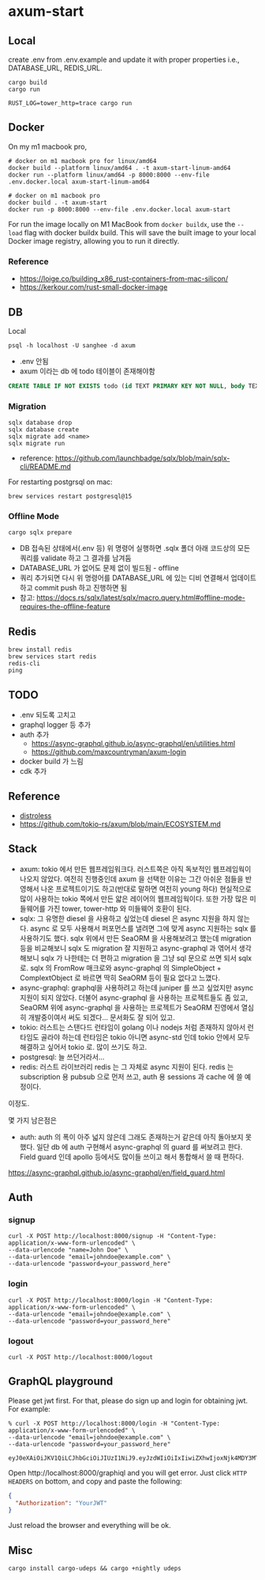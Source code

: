 # axum-start

## Local

create .env from .env.example and update it with proper properties i.e., DATABASE_URL, REDIS_URL.

```
cargo build
cargo run
```

```
RUST_LOG=tower_http=trace cargo run
```

## Docker

On my m1 macbook pro,

```
# docker on m1 macbook pro for linux/amd64
docker build --platform linux/amd64 . -t axum-start-linum-amd64
docker run --platform linux/amd64 -p 8000:8000 --env-file .env.docker.local axum-start-linum-amd64

# docker on m1 macbook pro
docker build . -t axum-start
docker run -p 8000:8000 --env-file .env.docker.local axum-start
```

For run the image locally on M1 MacBook from `docker buildx`, use the `--load` flag with docker buildx build. This will save the built image to your local Docker image registry, allowing you to run it directly.

### Reference

* https://loige.co/building_x86_rust-containers-from-mac-silicon/
* https://kerkour.com/rust-small-docker-image

## DB

Local

```
psql -h localhost -U sanghee -d axum
```

- .env 안됨
- axum 이라는 db 에 todo 테이블이 존재해야함

```sql
CREATE TABLE IF NOT EXISTS todo (id TEXT PRIMARY KEY NOT NULL, body TEXT NOT NULL, complete BOOLEAN NOT NULL);
```

### Migration

```
sqlx database drop
sqlx database create
sqlx migrate add <name>
sqlx migrate run
```

- reference: https://github.com/launchbadge/sqlx/blob/main/sqlx-cli/README.md

For restarting postgrsql on mac:

```
brew services restart postgresql@15
```

### Offline Mode

```
cargo sqlx prepare
```

- DB 접속된 상태에서(.env 등) 위 명령어 실행하면 .sqlx 폴더 아래 코드상의 모든 쿼리를 validate 하고 그 결과를 남겨둠
- DATABASE_URL 가 없어도 문제 없이 빌드됨 - offline
- 쿼리 추가되면 다시 위 명령어를 DATABASE_URL 에 있는 디비 연결해서 업데이트하고 commit push 하고 진행하면 됨
- 참고: https://docs.rs/sqlx/latest/sqlx/macro.query.html#offline-mode-requires-the-offline-feature

## Redis

```
brew install redis
brew services start redis
redis-cli
ping
```

## TODO

- .env 되도록 고치고
- graphql logger 등 추가
- auth 추가
  - https://async-graphql.github.io/async-graphql/en/utilities.html
  - https://github.com/maxcountryman/axum-login
- docker build 가 느림
- cdk 추가

## Reference

- [distroless](https://github.com/GoogleContainerTools/distroless/blob/main/examples/rust/Dockerfile)
- https://github.com/tokio-rs/axum/blob/main/ECOSYSTEM.md

## Stack

- axum: tokio 에서 만든 웹프레임워크다. 러스트쪽은 아직 독보적인 웹프레임웍이 나오지 않았다. 여전히 진행중인데 axum 을 선택한 이유는 그간 아쉬운 점들을 반영해서 나온 프로젝트이기도 하고(반대로 말하면 여전히 young 하다) 현실적으로 많이 사용하는 tokio 쪽에서 만든 얇은 레이어의 웹프레임웍이다. 또한 가장 많은 미들웨어를 가진 tower, tower-http 와 미들웨어 호환이 된다.
- sqlx: 그 유명한 diesel 을 사용하고 싶었는데 diesel 은 async 지원을 하지 않는다. async 로 모두 사용해서 퍼포먼스를 낼려면 그에 맞게 async 지원하는 sqlx 를 사용하기도 했다. sqlx 위에서 만든 SeaORM 을 사용해보려고 했는데 migration 등을 비교해보니 sqlx 도 migration 잘 지원하고 async-graphql 과 엮어서 생각해보니 sqlx 가 나한테는 더 편하고 migration 을 그냥 sql 문으로 쓰면 되서 sqlx 로. sqlx 의 FromRow 매크로와 async-graphql 의 SimpleObject + ComplextObject 로 바르면 딱히 SeaORM 등이 필요 없다고 느꼈다.
- async-graphql: graphql을 사용하려고 하는데 juniper 를 쓰고 싶었지만 async 지원이 되지 않았다. 더불어 async-graphql 을 사용하는 프로젝트들도 좀 있고, SeaORM 위에 async-graphql 을 사용하는 프로젝트가 SeaORM 진영에서 열심히 개발중이여서 써도 되겠다... 문서화도 잘 되어 있고.
- tokio: 러스트는 스탠다드 런타임이 golang 이나 nodejs 처럼 존재하지 않아서 런타임도 골라야 하는데 런타임은 tokio 아니면 async-std 인데 tokio 안에서 모두 해결하고 싶어서 tokio 로. 많이 쓰기도 하고.
- postgresql: 늘 쓰던거라서...
- redis: 러스트 라이브러리 redis 는 그 자체로 async 지원이 된다. redis 는 subscription 용 pubsub 으로 먼저 쓰고, auth 용 sessions 과 cache 에 쓸 예정이다.

이정도.

몇 가지 남은점은

- auth: auth 의 폭이 아주 넓지 않은데 그래도 존재하는거 같은데 아직 돌아보지 못했다. 일단 db 에 auth 구현해서 async-graphql 의 guard 를 써보려고 한다. Field guard 인데 apollo 등에서도 많이들 쓰이고 해서 통합해서 쓸 때 편하다.

https://async-graphql.github.io/async-graphql/en/field_guard.html

## Auth

### signup

```
curl -X POST http://localhost:8000/signup -H "Content-Type: application/x-www-form-urlencoded" \
--data-urlencode "name=John Doe" \
--data-urlencode "email=johndoe@example.com" \
--data-urlencode "password=your_password_here"
```

### login

```
curl -X POST http://localhost:8000/login -H "Content-Type: application/x-www-form-urlencoded" \
--data-urlencode "email=johndoe@example.com" \
--data-urlencode "password=your_password_here"
```

### logout

```
curl -X POST http://localhost:8000/logout
```

## GraphQL playground

Please get jwt first. For that, please do sign up and login for obtaining jwt. For example:

```
% curl -X POST http://localhost:8000/login -H "Content-Type: application/x-www-form-urlencoded" \
--data-urlencode "email=johndoe@example.com" \
--data-urlencode "password=your_password_here"

eyJ0eXAiOiJKV1QiLCJhbGciOiJIUzI1NiJ9.eyJzdWIiOiIxIiwiZXhwIjoxNjk4MDY3MTk0fQ.XKidkbycvqAHXvq7Hle_mWaaMy6YH_AtsMaYgd0OaVU
```

Open http://localhost:8000/graphiql and you will get error. Just click `HTTP HEADERS` on bottom, and copy and paste the following:

```json
{
  "Authorization": "YourJWT"
}
```

Just reload the browser and everything will be ok.

## Misc

```
cargo install cargo-udeps && cargo +nightly udeps
```
